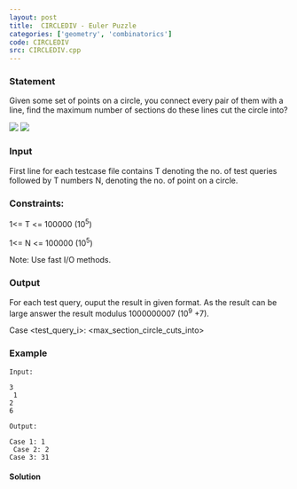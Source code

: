 ```yaml
---
layout: post
title:  CIRCLEDIV - Euler Puzzle
categories: ['geometry', 'combinatorics']
code: CIRCLEDIV
src: CIRCLEDIV.cpp
---
```


### **Statement**

Given some set of points on a circle, you connect every pair of them with a
line, find the maximum number of sections do these lines cut the circle into?

[![](https://u.imageresize.org/v2/349cc1af-8f13-4752-834a-dced2570f63c.png)](https://imageresize.org/view/349cc1af-8f13-4752-834a-dced2570f63c)
[![](https://u.imageresize.org/v2/a8ce9558-5e26-4733-a15e-812c0918f1e8.png)](https://imageresize.org/view/a8ce9558-5e26-4733-a15e-812c0918f1e8)

### Input

First line for each testcase file contains T denoting the no. of test queries
followed by T numbers N, denoting the no. of point on a circle.

### Constraints:

1<= T <= 100000 (10<sup>5</sup>)

1<= N <= 100000 (10<sup>5</sup>)

Note: Use fast I/O methods.

### Output

For each test query, ouput the result in given format. As the result can be
large answer the result modulus 1000000007 (10<sup>9</sup> +7).

Case <test_query_i>: <max_section_circle_cuts_into>

### Example

    
    
    Input:
    3  
     1  
    2  
    6
    Output:
    Case 1: 1  
     Case 2: 2  
    Case 3: 31   
    



#### **Solution**



